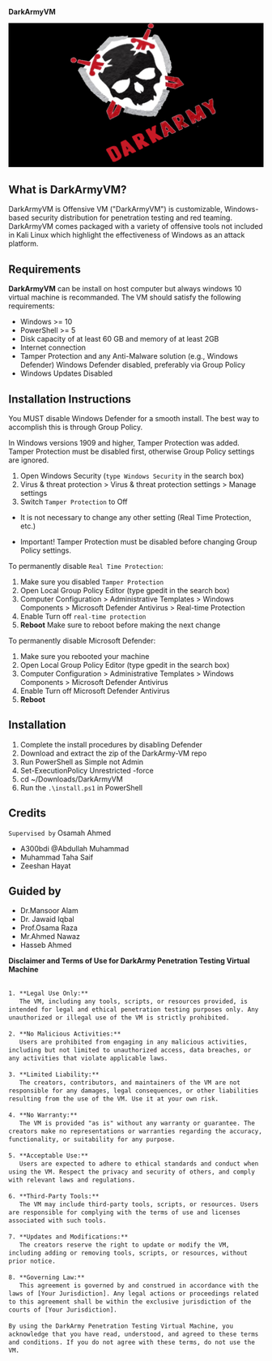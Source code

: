 __DarkArmyVM__

![GitHub Logo](https://github.com/A300bdi/DarkArmyVM/blob/main/Dark_Army-red-f.jpg)

__What is DarkArmyVM?__
---
DarkArmyVM is Offensive VM ("DarkArmyVM") is customizable, Windows-based security distribution for penetration testing and red teaming. DarkArmyVM comes packaged with a variety of offensive tools not included in Kali Linux which highlight the effectiveness of Windows as an attack platform.

__Requirements__
---
__DarkArmyVM__ can be install on host computer but always windows 10 virtual machine is recommanded. The VM should satisfy the following requirements:

+ Windows >= 10
+ PowerShell >= 5
+ Disk capacity of at least 60 GB and memory of at least 2GB
+ Internet connection
+ Tamper Protection and any Anti-Malware solution (e.g., Windows Defender) Windows Defender disabled, preferably via Group Policy
+ Windows Updates Disabled

__Installation Instructions__
----
You MUST disable Windows Defender for a smooth install. The best way to accomplish this is through Group Policy.

In Windows versions 1909 and higher, Tamper Protection was added. Tamper Protection must be disabled first, otherwise Group Policy settings are ignored.

1. Open Windows Security (```type Windows Security``` in the search box)
2. Virus & threat protection > Virus & threat protection settings > Manage settings
3. Switch ```Tamper Protection``` to Off
 +  It is not necessary to change any other setting (Real Time Protection, etc.)

 + Important! Tamper Protection must be disabled before changing Group Policy settings.

To permanently disable ```Real Time Protection```:

1. Make sure you disabled ```Tamper Protection```
2. Open Local Group Policy Editor (type gpedit in the search box)
3. Computer Configuration > Administrative Templates > Windows Components > Microsoft Defender Antivirus > Real-time Protection
4. Enable Turn off ```real-time protection```
5. __Reboot__
Make sure to reboot before making the next change

To permanently disable Microsoft Defender:

1. Make sure you rebooted your machine
2. Open Local Group Policy Editor (type gpedit in the search box)
3. Computer Configuration > Administrative Templates > Windows Components > Microsoft Defender Antivirus
4. Enable Turn off Microsoft Defender Antivirus
5. __Reboot__

__Installation__
---
1. Complete the install procedures by disabling Defender
2. Download and extract the zip of the DarkArmy-VM repo
3. Run PowerShell as Simple not Admin 
4. Set-ExecutionPolicy Unrestricted -force
5. cd ~/Downloads/DarkArmyVM
6. Run the ```.\install.ps1``` in PowerShell

__Credits__
---
```Supervised by``` Osamah Ahmed
+ A300bdi @Abdullah Muhammad
+ Muhammad Taha Saif
+ Zeeshan Hayat


Guided by
---
+ Dr.Mansoor Alam
+ Dr. Jawaid Iqbal
+ Prof.Osama Raza
+ Mr.Ahmed Nawaz
+ Hasseb Ahmed

__Disclaimer and Terms of Use for DarkArmy Penetration Testing Virtual Machine__

`````` By using the DarkArmy Penetration Testing Virtual Machine ("the VM"), you agree to the following terms and conditions:

1. **Legal Use Only:**
   The VM, including any tools, scripts, or resources provided, is intended for legal and ethical penetration testing purposes only. Any unauthorized or illegal use of the VM is strictly prohibited.

2. **No Malicious Activities:**
   Users are prohibited from engaging in any malicious activities, including but not limited to unauthorized access, data breaches, or any activities that violate applicable laws.

3. **Limited Liability:**
   The creators, contributors, and maintainers of the VM are not responsible for any damages, legal consequences, or other liabilities resulting from the use of the VM. Use it at your own risk.

4. **No Warranty:**
   The VM is provided "as is" without any warranty or guarantee. The creators make no representations or warranties regarding the accuracy, functionality, or suitability for any purpose.

5. **Acceptable Use:**
   Users are expected to adhere to ethical standards and conduct when using the VM. Respect the privacy and security of others, and comply with relevant laws and regulations.

6. **Third-Party Tools:**
   The VM may include third-party tools, scripts, or resources. Users are responsible for complying with the terms of use and licenses associated with such tools.

7. **Updates and Modifications:**
   The creators reserve the right to update or modify the VM, including adding or removing tools, scripts, or resources, without prior notice.

8. **Governing Law:**
   This agreement is governed by and construed in accordance with the laws of [Your Jurisdiction]. Any legal actions or proceedings related to this agreement shall be within the exclusive jurisdiction of the courts of [Your Jurisdiction].

By using the DarkArmy Penetration Testing Virtual Machine, you acknowledge that you have read, understood, and agreed to these terms and conditions. If you do not agree with these terms, do not use the VM.


